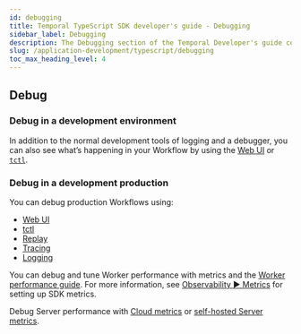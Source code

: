 ```yaml
---
id: debugging
title: Temporal TypeScript SDK developer's guide - Debugging
sidebar_label: Debugging
description: The Debugging section of the Temporal Developer's guide covers the many ways to debug your application.
slug: /application-development/typescript/debugging
toc_max_heading_level: 4
---
```


<!-- THIS FILE IS GENERATED. DO NOT EDIT THIS FILE DIRECTLY -->

## Debug



### Debug in a development environment

In addition to the normal development tools of logging and a debugger, you can also see what’s happening in your Workflow by using the [Web UI](/web-ui) or [`tctl`](/tctl-v1).

### Debug in a development production

You can debug production Workflows using:

- [Web UI](/web-ui)
- [tctl](/tctl-v1)
- [Replay](#replay)
- [Tracing](/application-development/observability#tracing)
- [Logging](/application-development/observability#logging)

You can debug and tune Worker performance with metrics and the [Worker performance guide](/application-development/worker-performance). For more information, see [Observability ▶️ Metrics](/application-development/observability#metrics) for setting up SDK metrics.

Debug Server performance with [Cloud metrics](/cloud/how-to-monitor-temporal-cloud-metrics) or [self-hosted Server metrics](/server/production-deployment#scaling-and-metrics).

